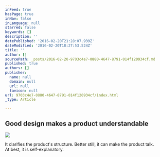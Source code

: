 ```yaml
---
inFeed: true
hasPage: true
inNav: false
inLanguage: null
starred: false
keywords: []
description: ''
datePublished: '2016-02-20T21:28:07.939Z'
dateModified: '2016-02-20T18:27:53.524Z'
title: ''
author: []
sourcePath: _posts/2016-02-20-9703c4e7-0880-4647-8791-014f120934cf.md
published: true
authors: []
publisher:
  name: null
  domain: null
  url: null
  favicon: null
url: 9703c4e7-0880-4647-8791-014f120934cf/index.html
_type: Article

---
```

## Good design makes a product understandable
![](https://the-grid-user-content.s3-us-west-2.amazonaws.com/e86d69fa-13c2-482b-b433-5157f3bfc39a.jpg)

It clarifies the product's structure. Better still, it can make the product talk. At best, it is self-explanatory.